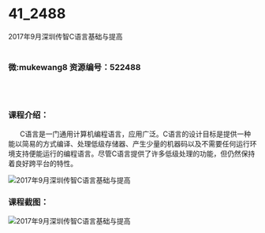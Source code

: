 # 41_2488
2017年9月深圳传智C语言基础与提高
<br/></br>
<h3>微:mukewang8 资源编号：522488</h3>
<br/></br>
<h3>课程介绍：</h3>
<div class="para">&nbsp;&nbsp;&nbsp;&nbsp;&nbsp; <a title="查看与 C 相关的文章" target="_blank">C</a>语言是一门通用计算机编程语言，应用广泛。<a title="查看与 C 相关的文章" target="_blank">C</a>语言的设计目标是提供一种能以简易的方式编译、处理低级<a target="_blank" rel="noopener">存储器</a>、产生少量的机器码以及不需要任何运行环境支持便能运行的编程语言。尽管C语言提供了许多低级处理的功能，但仍然保持着良好跨平台的特性。</div>
<p><img src="https://www.ko996.com/wp-content/uploads/img/2018/05/2-29.png" alt="2017年9月深圳传智C语言基础与提高"></p>
<div class="info-desc">
<h3>课程截图：</h3>
<p><img src="https://www.ko996.com/wp-content/uploads/img/2018/05/3-32.png" alt="2017年9月深圳传智C语言基础与提高"></p>


			
</div>

